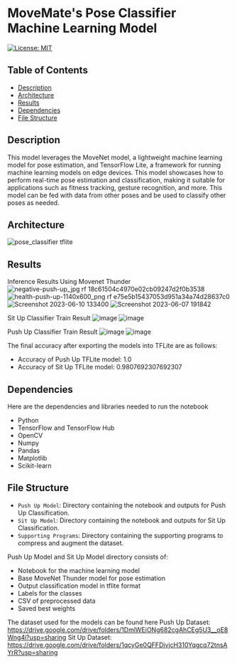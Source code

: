 # MoveMate's Pose Classifier Machine Learning Model
[![License: MIT](https://img.shields.io/badge/License-MIT-yellow.svg)](https://opensource.org/licenses/MIT)

## Table of Contents
- [Description](#description)
- [Architecture](#architecture)
- [Results](#results)
- [Dependencies](#dependencies)
- [File Structure](#file-structure)

## Description
This model leverages the MoveNet model, a lightweight machine learning model for pose estimation, and TensorFlow Lite, a framework for running machine learning models on edge devices. This model showcases how to perform real-time pose estimation and classification, making it suitable for applications such as fitness tracking, gesture recognition, and more. This model can be fed with data from other poses and be used to classify other poses as needed.

## Architecture
![pose_classifier tflite](https://github.com/pdshi/activity-recognition-model/assets/85791158/979760dd-8912-4d55-8272-55ffe4aaeb32)

## Results
Inference Results Using Movenet Thunder
![negative-push-up_jpg rf 18c61504c4970e02cb09247d2f0b3538](https://github.com/pdshi/activity-recognition-model/assets/85791158/47f3ea96-285a-4418-9f35-a0191d01aeb9)
![health-push-up-1140x600_png rf e75e5b15437053d951a34a74d28637c0](https://github.com/pdshi/activity-recognition-model/assets/85791158/3efa6e56-f324-4cef-a157-e083e12cc39d)
![Screenshot 2023-06-10 133400](https://github.com/pdshi/activity-recognition-model/assets/85791158/730f87fc-3c66-4f0d-83b0-519ac8c31126)
![Screenshot 2023-06-07 191842](https://github.com/pdshi/activity-recognition-model/assets/85791158/a1c297bd-42a6-4239-9cdc-8e2edaa76665)

Sit Up Classifier Train Result 
![image](https://github.com/pdshi/activity-recognition-model/assets/85791158/51655d58-e985-46d9-a679-0a69907b4f51)
![image](https://github.com/pdshi/activity-recognition-model/assets/85791158/6405f098-3dfa-4406-aafa-87e494f219a9)

Push Up Classifier Train Result
![image](https://github.com/pdshi/activity-recognition-model/assets/85791158/b0a6792c-a12b-40cd-a87e-078136867209)
![image](https://github.com/pdshi/activity-recognition-model/assets/85791158/7e537d9b-31e9-4e5e-a120-5bf07fd72b74)

The final accuracy after exporting the models into TFLite are as follows:
- Accuracy of Push Up TFLite model: 1.0
- Accuracy of Sit Up TFLite model: 0.9807692307692307

## Dependencies
Here are the dependencies and libraries needed to run the notebook
- Python
- TensorFlow and TensorFlow Hub
- OpenCV
- Numpy
- Pandas
- Matplotlib
- Scikit-learn

## File Structure
- `Push Up Model`: Directory containing the notebook and outputs for Push Up Classification.
- `Sit Up Model`: Directory containing the notebook and outputs for Sit Up Classification.
- `Supporting Programs`: Directory containing the supporting programs to compress and augment the dataset.

Push Up Model and Sit Up Model directory consists of:
- Notebook for the machine learning model
- Base MoveNet Thunder model for pose estimation
- Output classification model in tflite format
- Labels for the classes
- CSV of preprocessed data
- Saved best weights

The dataset used for the models can be found here
Push Up Dataset: https://drive.google.com/drive/folders/1DmlWEiONg682cgAhCEg5U3__oE8Wng4i?usp=sharing
Sit Up Dataset: https://drive.google.com/drive/folders/1qcyGe0QFFDivjcH310Yqgcq72tnsAYrR?usp=sharing
